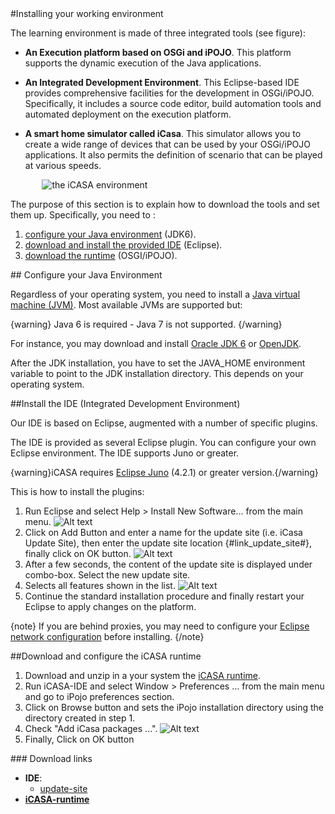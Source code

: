 

<article  markdown="1">


<section  markdown="1">
#Installing your working environment

The learning environment is made of three integrated tools (see figure):

+ **An Execution platform based on OSGi and iPOJO**. This platform supports the dynamic execution of the Java applications.

+ **An Integrated Development Environment**. This Eclipse-based IDE provides comprehensive facilities for the development in OSGi/iPOJO. Specifically, it includes a source code editor, build automation tools and automated deployment on the execution platform.

+ **A smart home simulator called iCasa**. This simulator allows you to create a wide range of devices that can be used by your OSGi/iPOJO applications. It also permits the definition of scenario that can be played at various speeds. 

<div style="margin:auto;width : 80%;"/>
<img alt="the iCASA environment" src="{#img#}/getting-started/getting-started.png"/>
</div>


The purpose of this section is to explain how to download the tools and set them up. 
Specifically, you need to :

1. [configure your Java environment](#java) (JDK6).
2. [download and install the provided IDE](#ide) (Eclipse).
3. [download the runtime](#runtime) (OSGI/iPOJO).

</section>

<section id = "java"  markdown="1">
## Configure your Java Environment

Regardless of your operating system, you need to install a [Java virtual machine (JVM)](http://en.wikipedia.org/wiki/Java_virtual_machine). Most available JVMs are supported but:

{warning}
Java 6 is required - Java 7 is not supported.
{/warning}

For instance, you may download and install [Oracle JDK 6](http://www.oracle.com/technetwork/java/javase/downloads/index.html) or [OpenJDK](http://openjdk.java.net/).

After the JDK installation, you have to set the JAVA_HOME environment variable to point to the JDK installation directory. This depends on your operating system. 

</section>

<section id="ide"  markdown="1"/>
##Install the IDE (Integrated Development Environment)

Our IDE is based on Eclipse, augmented with a number of specific plugins. 


The IDE is provided as several Eclipse plugin. You can configure your own Eclipse environment. The IDE supports Juno or greater.

{warning}iCASA requires [Eclipse Juno](http://www.eclipse.org/downloads/) (4.2.1) or greater version.{/warning}

This is how to install the plugins:

1. Run Eclipse and select Help > Install New Software... from the main menu.
![Alt text](img/downloads/download-ide1.png)
2. Click on Add Button and enter a name for the update site (i.e. iCasa Update Site), then enter the update site location {#link_update_site#}, finally click on OK button.
![Alt text](img/downloads/download-ide2.png)
3. After a few seconds, the content of the update site is displayed under combo-box. Select the new update site.
4. Selects all features shown in the list.
![Alt text](img/downloads/download-ide3.png)
5. Continue the standard installation procedure and finally restart your Eclipse to apply changes on the platform.

{note}
If you are behind proxies, you may need to configure your [Eclipse network configuration](http://help.eclipse.org/juno/index.jsp?topic=%2Forg.eclipse.platform.doc.user%2Freference%2Fref-net-preferences.htm) before installing.
{/note}

</section>

<section id="runtime"  markdown="1"/>
##Download and configure the iCASA runtime

1. Download and unzip in a your system the [iCASA runtime](http://repository-icasa.forge.cloudbees.com/release/fr/liglab/adele/icasa/icasa.teaching.distribution/0.0.1/icasa.teaching.distribution-0.0.1.zip).
2. Run iCASA-IDE and select Window > Preferences ... from the main menu and go to iPojo preferences section.
3. Click on Browse button and sets the iPojo installation directory using the directory created in step 1.
4. Check "Add iCasa packages ...".
![Alt text](img/downloads/download-icasa1.png)
5. Finally, Click on OK button

</section>

</article>

<aside  markdown="1">
### Download links

+ **IDE**: 
	+ [update-site](#update-site)	
+ [**iCASA-runtime**](http://repository-icasa.forge.cloudbees.com/release/fr/liglab/adele/icasa/icasa.teaching.distribution/0.0.1/icasa.teaching.distribution-0.0.1.zip)

</aside>
